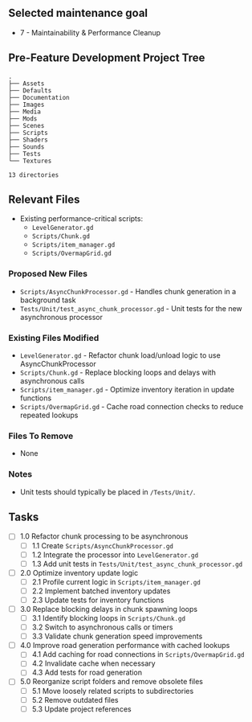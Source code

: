 ## Selected maintenance goal
- 7 - Maintainability & Performance Cleanup

## Pre-Feature Development Project Tree
```
.
├── Assets
├── Defaults
├── Documentation
├── Images
├── Media
├── Mods
├── Scenes
├── Scripts
├── Shaders
├── Sounds
├── Tests
└── Textures

13 directories
```

## Relevant Files
- Existing performance-critical scripts:
  - `LevelGenerator.gd`
  - `Scripts/Chunk.gd`
  - `Scripts/item_manager.gd`
  - `Scripts/OvermapGrid.gd`

### Proposed New Files
- `Scripts/AsyncChunkProcessor.gd` - Handles chunk generation in a background task
- `Tests/Unit/test_async_chunk_processor.gd` - Unit tests for the new asynchronous processor

### Existing Files Modified
- `LevelGenerator.gd` - Refactor chunk load/unload logic to use AsyncChunkProcessor
- `Scripts/Chunk.gd` - Replace blocking loops and delays with asynchronous calls
- `Scripts/item_manager.gd` - Optimize inventory iteration in update functions
- `Scripts/OvermapGrid.gd` - Cache road connection checks to reduce repeated lookups

### Files To Remove
- None

### Notes
- Unit tests should typically be placed in `/Tests/Unit/`.

## Tasks
- [ ] 1.0 Refactor chunk processing to be asynchronous
  - [ ] 1.1 Create `Scripts/AsyncChunkProcessor.gd`
  - [ ] 1.2 Integrate the processor into `LevelGenerator.gd`
  - [ ] 1.3 Add unit tests in `Tests/Unit/test_async_chunk_processor.gd`
- [ ] 2.0 Optimize inventory update logic
  - [ ] 2.1 Profile current logic in `Scripts/item_manager.gd`
  - [ ] 2.2 Implement batched inventory updates
  - [ ] 2.3 Update tests for inventory functions
- [ ] 3.0 Replace blocking delays in chunk spawning loops
  - [ ] 3.1 Identify blocking loops in `Scripts/Chunk.gd`
  - [ ] 3.2 Switch to asynchronous calls or timers
  - [ ] 3.3 Validate chunk generation speed improvements
- [ ] 4.0 Improve road generation performance with cached lookups
  - [ ] 4.1 Add caching for road connections in `Scripts/OvermapGrid.gd`
  - [ ] 4.2 Invalidate cache when necessary
  - [ ] 4.3 Add tests for road generation
- [ ] 5.0 Reorganize script folders and remove obsolete files
  - [ ] 5.1 Move loosely related scripts to subdirectories
  - [ ] 5.2 Remove outdated files
  - [ ] 5.3 Update project references
